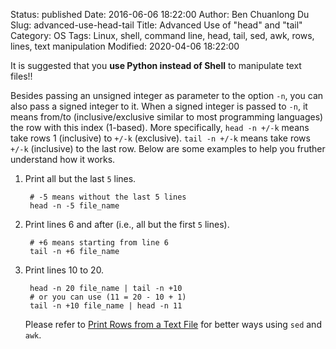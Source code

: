 Status: published
Date: 2016-06-06 18:22:00
Author: Ben Chuanlong Du
Slug: advanced-use-head-tail
Title: Advanced Use of "head" and "tail" 
Category: OS
Tags: Linux, shell, command line, head, tail, sed, awk, rows, lines, text manipulation
Modified: 2020-04-06 18:22:00

It is suggested that you **use Python instead of Shell** to manipulate text files!!

Besides passing an unsigned integer as parameter to the option `-n`, 
you can also pass a signed integer to it.
When a signed integer is passed to `-n`, 
it means from/to (inclusive/exclusive similar to most programming languages) the row with this index (1-based). 
More specifically, 
`head -n +/-k` means take rows 1 (inclusive) to `+/-k` (exclusive).
`tail -n +/-k` means take rows `+/-k` (inclusive) to the last row. 
Below are some examples to help you fruther understand how it works.

1. Print all but the last `5` lines.

        # -5 means without the last 5 lines  
        head -n -5 file_name


2. Print lines 6 and after (i.e., all but the first `5` lines).

        # +6 means starting from line 6  
        tail -n +6 file_name 

3. Print lines 10 to 20.

        head -n 20 file_name | tail -n +10  
        # or you can use (11 = 20 - 10 + 1)
        tail -n +10 file_name | head -n 11

    Please refer to 
    [Print Rows from a Text File](http://www.legendu.net/en/blog/print-rows-from-a-text-file/)
    for better ways using `sed` and `awk`. 
